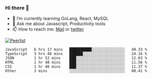 ### Hi there 👋

- 🌱 I’m currently learning GoLang, React, MySQL
- 💬 Ask me about Javascript, Productivity tools 
- 📫 How to reach me: [Mail](mailto:kvaishak47@gmail.com) or [twitter](https://twitter.com/kvaish4k)

[![Peerlist](https://peerlist-readme-badge.herokuapp.com/api/kvaishak)](https://peerlist.io/kvaishak)

<!--START_SECTION:waka-->

```text
JavaScript   6 hrs 17 mins   ██████████░░░░░░░░░░░░░░░   40.33 %
TypeScript   3 hrs 46 mins   ██████░░░░░░░░░░░░░░░░░░░   24.16 %
JSON         1 hr 52 mins    ███░░░░░░░░░░░░░░░░░░░░░░   12.03 %
HTML         1 hr 48 mins    ███░░░░░░░░░░░░░░░░░░░░░░   11.56 %
CSS          1 hr 46 mins    ███░░░░░░░░░░░░░░░░░░░░░░   11.37 %
Other        3 mins          ░░░░░░░░░░░░░░░░░░░░░░░░░   00.41 %
```

<!--END_SECTION:waka-->
